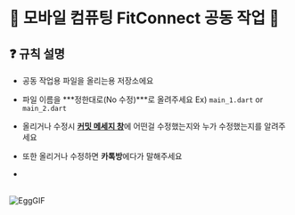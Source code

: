 
# 💩 모바일 컴퓨팅 FitConnect 공동 작업 💩

## ❓ 규칙 설명   
- 공동 작업용 파일을 올리는용 저장소에요   

- 파일 이름을 ***정한대로(No 수정)***로 올려주세요   Ex) ` main_1.dart `  or ` main_2.dart`
- 올리거나 수정시 <u>**커밋 메세지 창**</u>에 어떤걸 수정했는지와 누가 수정했는지를 알려주세요
- 또한 올리거나 수정하면 **카톡방**에다가 말해주세요

- 
<br>  ![EggGIF](https://github.com/tmddbs/GameEngine_silvertown/assets/75741576/9cb172d8-4247-4608-9f28-e7fdb27c6873)
